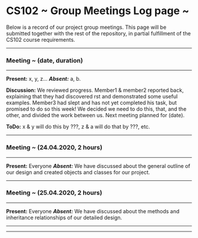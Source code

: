 # CS102 ~ Group Meetings Log page ~

Below is a record of our project group meetings. This page will be submitted together with the rest of the repository, in partial fulfillment of the CS102 course requirements.

****
### Meeting ~ (date, duration)
****
**Present:** x, y, z...   _**Absent:**_  a, b.

**Discussion:** 
We reviewed progress. Member1 & member2 reported back, explaining that they had discovered rst and demonstrated some useful examples. Member3 had slept and has not yet completed his task, but promised to do so this week! We decided we need to do this, that, and the other, and divided the work between us. Next meeting planned for (date).

**ToDo:** x & y will do this by ???, z & a will do that by ???, etc.

****
### Meeting ~ (24.04.2020, 2 hours)
****
**Present:** Everyone  _**Absent:**_
We have discussed about the general outline of our design and created objects and classes for our project.

****
### Meeting ~ (25.04.2020, 2 hours)
****
**Present:** Everyone  _**Absent:**_ 
We have discussed about the methods and inheritance relationships of our detailed design.

****
****
